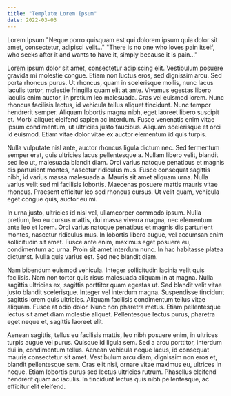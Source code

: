 ```yaml
---
title: "Templatœ Lorem Ipsum"
date: 2022-03-03
---
```

Lorem Ipsum
    "Neque porro quisquam est qui dolorem ipsum quia dolor sit amet, consectetur, adipisci velit..."
    "There is no one who loves pain itself, who seeks after it and wants to have it, simply because it is pain..."

  Lorem ipsum dolor sit amet, consectetur adipiscing elit. Vestibulum posuere gravida mi molestie congue. Etiam non luctus eros, sed dignissim arcu. Sed porta rhoncus purus. Ut rhoncus, quam in scelerisque mollis, nunc lacus iaculis tortor, molestie fringilla quam elit at ante. Vivamus egestas libero iaculis enim auctor, in pretium leo malesuada. Cras vel euismod lorem. Nunc rhoncus facilisis lectus, id vehicula tellus aliquet tincidunt. Nunc tempor hendrerit semper. Aliquam lobortis magna nibh, eget laoreet libero suscipit et. Morbi aliquet eleifend sapien ac interdum. Fusce venenatis enim vitae ipsum condimentum, ut ultricies justo faucibus. Aliquam scelerisque et orci id euismod. Etiam vitae dolor vitae ex auctor elementum id quis turpis.

  Nulla vulputate nisl ante, auctor rhoncus ligula dictum nec. Sed fermentum semper erat, quis ultricies lacus pellentesque a. Nullam libero velit, blandit sed leo ut, malesuada blandit diam. Orci varius natoque penatibus et magnis dis parturient montes, nascetur ridiculus mus. Fusce consequat sagittis nibh, id varius massa malesuada a. Mauris sit amet aliquam urna. Nulla varius velit sed mi facilisis lobortis. Maecenas posuere mattis mauris vitae rhoncus. Praesent efficitur leo sed rhoncus cursus. Ut velit quam, vehicula eget congue quis, auctor eu mi.

  In urna justo, ultricies id nisl vel, ullamcorper commodo ipsum. Nulla pretium, leo eu cursus mattis, dui massa viverra magna, nec elementum ante leo et lorem. Orci varius natoque penatibus et magnis dis parturient montes, nascetur ridiculus mus. In lobortis libero augue, vel accumsan enim sollicitudin sit amet. Fusce ante enim, maximus eget posuere eu, condimentum ac urna. Proin sit amet interdum nunc. In hac habitasse platea dictumst. Nulla quis varius est. Sed nec blandit diam.

  Nam bibendum euismod vehicula. Integer sollicitudin lacinia velit quis facilisis. Nam non tortor quis risus malesuada aliquam in at magna. Nulla sagittis ultricies ex, sagittis porttitor quam egestas ut. Sed blandit velit vitae justo blandit scelerisque. Integer vel interdum magna. Suspendisse tincidunt sagittis lorem quis ultricies. Aliquam facilisis condimentum tellus vitae aliquam. Fusce at odio dolor. Nunc non pharetra metus. Etiam pellentesque lectus sit amet diam molestie aliquet. Pellentesque lectus purus, pharetra eget neque et, sagittis laoreet elit.

  Aenean sagittis, tellus eu facilisis mattis, leo nibh posuere enim, in ultrices turpis augue vel purus. Quisque id ligula sem. Sed a arcu porttitor, interdum dui in, condimentum tellus. Aenean vehicula neque lacus, id consequat mauris consectetur sit amet. Vestibulum arcu diam, dignissim non eros et, blandit pellentesque sem. Cras elit nisi, ornare vitae maximus eu, ultrices in neque. Etiam lobortis purus sed lectus ultricies rutrum. Phasellus eleifend hendrerit quam ac iaculis. In tincidunt lectus quis nibh pellentesque, ac efficitur elit eleifend. 
